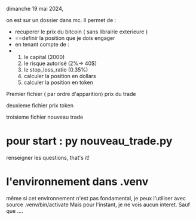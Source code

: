 dimanche 19 mai 2024,

on est sur un dossier dans mc. Il permet de :
* recuperer le prix du bitcoin ( sans librairie exterieure )
* ==definir la position que je dois engager
* en tenant compte de :
*   1. le capital (2000)
    2. le risque autorisé (2%-> 40$)
    3. le stop_loss_ratio (0.35%)
    4. calculer la position en dollars
    5. calculer la position en token



Premier fichier ( par ordre d'apparition)
prix du trade 

deuxieme fichier 
prix token

troisieme fichier 
nouveau trade

# pour start : py nouveau_trade.py
renseigner les questions, that's it!


# l'environnement dans .venv
même si cet environnement n'est pas fondamental, je peux l'utiliser
avec source .venv/bin/activate
Mais pour l'instant, je ne vois aucun interet. Sauf que ....

